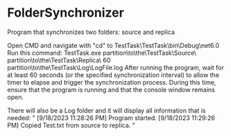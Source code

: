 # FolderSynchronizer
Program that synchronizes two folders: source and replica

Open CMD and navigate with "cd" to TestTask\TestTask\bin\Debug\net6.0 
Run this command: 
TestTask.exe partition\to\the\TestTask\Source\ partition\to\the\TestTask\Replica\ 60 partition\to\the\TestTask\Log\LogFile.log
After running the program, wait for at least 60 seconds (or the specified synchronization interval) to allow the timer to elapse and trigger the synchronization process. During this time, ensure that the program is running and that the console window remains open.

There will also be a Log folder and it will display all information that is needed: 
"
[9/18/2023 11:28:26 PM] Program started.
[9/18/2023 11:29:26 PM] Copied Test.txt from source to replica.
" 
